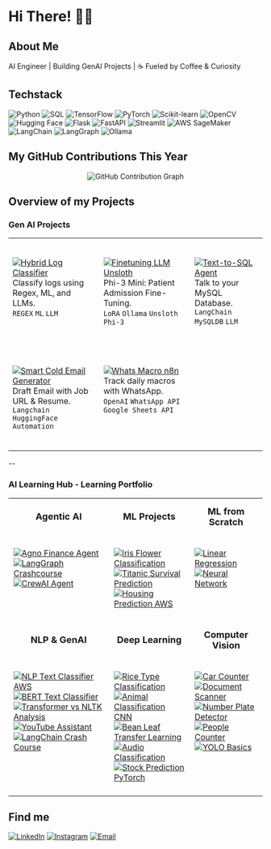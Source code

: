 # Hi There! 👋🏼

## About Me
AI Engineer | Building GenAI Projects | ☕ Fueled by Coffee & Curiosity

## Techstack

![Python](https://img.shields.io/badge/Python-000000?style=for-the-badge\&logo=python\&logoColor=grey)
![SQL](https://img.shields.io/badge/SQL-000000?style=for-the-badge\&logo=postgresql\&logoColor=grey)
![TensorFlow](https://img.shields.io/badge/TensorFlow-000000?style=for-the-badge\&logo=tensorflow\&logoColor=grey)
![PyTorch](https://img.shields.io/badge/PyTorch-000000?style=for-the-badge\&logo=pytorch\&logoColor=grey)
![Scikit-learn](https://img.shields.io/badge/Scikit--learn-000000?style=for-the-badge\&logo=scikit-learn\&logoColor=grey)
![OpenCV](https://img.shields.io/badge/OpenCV-000000?style=for-the-badge\&logo=opencv\&logoColor=grey)
![Hugging Face](https://img.shields.io/badge/Hugging_Face-000000?style=for-the-badge&logo=huggingface&logoColor=grey)
![Flask](https://img.shields.io/badge/Flask-000000?style=for-the-badge&logo=flask&logoColor=grey)
![FastAPI](https://img.shields.io/badge/FastAPI-000000?style=for-the-badge\&logo=fastapi\&logoColor=grey)
![Streamlit](https://img.shields.io/badge/Streamlit-000000?style=for-the-badge\&logo=streamlit\&logoColor=grey)
![AWS SageMaker](https://img.shields.io/badge/AWS_SageMaker-000000?style=for-the-badge\&logo=amazon-aws\&logoColor=grey)
![LangChain](https://img.shields.io/badge/LangChain-000000?style=for-the-badge\&logo=chainlink\&logoColor=grey)
![LangGraph](https://img.shields.io/badge/LangGraph-000000?style=for-the-badge\&logo=graph\&logoColor=grey)
![Ollama](https://img.shields.io/badge/Ollama-000000?style=for-the-badge&logo=ai&logoColor=grey)

## My GitHub Contributions This Year 

<div align="center">
  

![GitHub Contribution Graph](https://ssr-contributions-svg.vercel.app/_/7rohxt?chart=3dbar&gap=0.6&scale=100&flatten=0&animation=wave&animation_duration=1&animation_delay=0.03&animation_amplitude=20&animation_frequency=0.1&animation_wave_center=0_3&format=svg&weeks=40)

</div>

## Overview of my Projects
### Gen AI Projects

<table style="border: none; border-collapse: collapse;">
<tr style="border: none;">
<td style="border: none; vertical-align: top;">

<br>

[![Hybrid Log Classifier](https://img.shields.io/badge/Hybrid_Log_Classifier-000000?style=for-the-badge&logo=github)](https://github.com/7rohxt/hybrid-log-classifier)  
Classify logs using Regex, ML, and LLMs.  
`REGEX` `ML` `LLM`

<br>

</td>
<td style="border: none; vertical-align: top;">

<br>

[![Finetuning LLM Unsloth](https://img.shields.io/badge/Finetune_Ollama_Unsloth-000000?style=for-the-badge&logo=github)](https://github.com/7rohxt/finetune-ollama-unsloth)  
Phi-3 Mini: Patient Admission Fine-Tuning.  
`LoRA` `Ollama` `Unsloth` `Phi-3`

<br>

</td>
<td style="border: none; vertical-align: top;">

<br>

[![Text-to-SQL Agent](https://img.shields.io/badge/Text--to--SQL_Agent-000000?style=for-the-badge&logo=github)](https://github.com/7rohxt/text-to-sql-agent)  
Talk to your MySQL Database.  
`LangChain` `MySQLDB` `LLM` 

<br>

</td>
</tr>
<tr style="border: none;">
<td style="border: none; vertical-align: top;">

<br>

[![Smart Cold Email Generator](https://img.shields.io/badge/Smart_Cold_Email_Generator-000000?style=for-the-badge&logo=github)](https://github.com/7rohxt/smart-cold-email-generator)  
Draft Email with Job URL & Resume.  
`Langchain` `HuggingFace` `Automation`

<br>

</td>
<td style="border: none; vertical-align: top;">

<br>

[![Whats Macro n8n](https://img.shields.io/badge/Whats--Macro--n8n-000000?style=for-the-badge&logo=github)](https://github.com/7rohxt/whats-macro-n8n)  
Track daily macros with WhatsApp.  
`OpenAI` `WhatsApp API` `Google Sheets API`

<br>

</td>
<td style="border: none; vertical-align: top;">

</td>
</tr>
</table>

--

### AI Learning Hub - Learning Portfolio

<table style="border: none; border-collapse: collapse;">
<tr style="border: none;">
<th style="border: none; padding: 15px; font-size: 18px;">Agentic AI</th>
<th style="border: none; padding: 15px; font-size: 18px;">ML Projects</th>
<th style="border: none; padding: 15px; font-size: 18px;">ML from Scratch</th>
</tr>
<tr style="border: none;">
<td style="border: none; padding: 10px; vertical-align: top;">

[![Agno Finance Agent](https://img.shields.io/badge/Agno_Finance_Agent-000000?style=for-the-badge&logo=github)](https://github.com/7rohxt/ai-learning-hub/tree/main/agentic-ai/1-agno-finance-agent) 
[![LangGraph Crashcourse](https://img.shields.io/badge/LangGraph_Crashcourse-000000?style=for-the-badge&logo=github)](https://github.com/7rohxt/ai-learning-hub/tree/main/agentic-ai/2-langgraph-crashcourse)  
[![CrewAI Agent](https://img.shields.io/badge/CrewAI_Agent-000000?style=for-the-badge&logo=github)](https://github.com/7rohxt/ai-learning-hub/tree/main/agentic-ai/3-crewai-agent)

</td>
<td style="border: none; padding: 10px; vertical-align: top;">

[![Iris Flower Classification](https://img.shields.io/badge/Iris_Flower_Classification-000000?style=for-the-badge&logo=github)](https://github.com/7rohxt/ai-learning-hub/tree/main/ml/2-iris-flower-classification)  
[![Titanic Survival Prediction](https://img.shields.io/badge/Titanic_Survival_Prediction-000000?style=for-the-badge&logo=github)](https://github.com/7rohxt/ai-learning-hub/tree/main/ml/3-titanic-survival-prediction)  
[![Housing Prediction AWS](https://img.shields.io/badge/Housing_Prediction_AWS-000000?style=for-the-badge&logo=github)](https://github.com/7rohxt/ai-learning-hub/tree/main/ml/4-housing-pred-aws-deployed)

</td>
<td style="border: none; padding: 10px; vertical-align: top;">

[![Linear Regression](https://img.shields.io/badge/Linear_Regression-000000?style=for-the-badge&logo=github)](https://github.com/7rohxt/ai-learning-hub/blob/main/ml-models-from-scratch/linear-regression.ipynb)  
[![Neural Network](https://img.shields.io/badge/Neural_Network-000000?style=for-the-badge&logo=github)](https://github.com/7rohxt/ai-learning-hub/blob/main/ml-models-from-scratch/neural-network.ipynb)

</td>
</tr>
<tr style="border: none;">
<th style="border: none; padding: 15px; font-size: 18px;">NLP & GenAI</th>
<th style="border: none; padding: 15px; font-size: 18px;">Deep Learning</th>
<th style="border: none; padding: 15px; font-size: 18px;">Computer Vision</th>
</tr>
<tr style="border: none;">
<td style="border: none; padding: 10px; vertical-align: top;">

[![NLP Text Classifier AWS](https://img.shields.io/badge/NLP_Text_Classifier_AWS-000000?style=for-the-badge&logo=github)](https://github.com/7rohxt/ai-learning-hub/tree/main/nlp-genai/1-nlp-text-classifier-aws-deployed)  
[![BERT Text Classifier](https://img.shields.io/badge/BERT_Text_Classifier-000000?style=for-the-badge&logo=github)](https://github.com/7rohxt/ai-learning-hub/tree/main/nlp-genai/2-bert-basic-text-classifier)  
[![Transformer vs NLTK Analysis](https://img.shields.io/badge/Transformer_vs_NLTK_Analysis-000000?style=for-the-badge&logo=github)](https://github.com/7rohxt/ai-learning-hub/tree/main/nlp-genai/3-transformer-vs-nltk-sentiment-analysis)  
[![YouTube Assistant](https://img.shields.io/badge/YouTube_Assistant-000000?style=for-the-badge&logo=github)](https://github.com/7rohxt/ai-learning-hub/tree/main/nlp-genai/4-youtube-assistant)  
[![LangChain Crash Course](https://img.shields.io/badge/LangChain_Crash_Course-000000?style=for-the-badge&logo=github)](https://github.com/7rohxt/ai-learning-hub/tree/main/nlp-genai/langchain-crash-course)

</td>
<td style="border: none; padding: 10px; vertical-align: top;">

[![Rice Type Classification](https://img.shields.io/badge/Rice_Type_Classification-000000?style=for-the-badge&logo=github)](https://github.com/7rohxt/ai-learning-hub/tree/main/dl/1-rice-type-classification)  
[![Animal Classification CNN](https://img.shields.io/badge/Animal_Classification_CNN-000000?style=for-the-badge&logo=github)](https://github.com/7rohxt/ai-learning-hub/tree/main/dl/2-animal-classification-cnn)  
[![Bean Leaf Transfer Learning](https://img.shields.io/badge/Bean_Leaf_Transfer_Learning-000000?style=for-the-badge&logo=github)](https://github.com/7rohxt/ai-learning-hub/tree/main/dl/3-bean-leaf-transfer-learning)  
[![Audio Classification](https://img.shields.io/badge/Audio_Classification-000000?style=for-the-badge&logo=github)](https://github.com/7rohxt/ai-learning-hub/tree/main/dl/4-audio-classification)  
[![Stock Prediction PyTorch](https://img.shields.io/badge/Stock_Prediction_PyTorch-000000?style=for-the-badge&logo=github)](https://github.com/7rohxt/ai-learning-hub/blob/main/dl/stock-prediction-pytorch/stock.ipynb)

</td>
<td style="border: none; padding: 10px; vertical-align: top;">

[![Car Counter](https://img.shields.io/badge/Car_Counter-000000?style=for-the-badge&logo=github)](https://github.com/7rohxt/ai-learning-hub/tree/main/cv/car-counter)  
[![Document Scanner](https://img.shields.io/badge/Document_Scanner-000000?style=for-the-badge&logo=github)](https://github.com/7rohxt/ai-learning-hub/tree/main/cv/document-scanner)  
[![Number Plate Detector](https://img.shields.io/badge/Number_Plate_Detector-000000?style=for-the-badge&logo=github)](https://github.com/7rohxt/ai-learning-hub/tree/main/cv/number-plate-detector)  
[![People Counter](https://img.shields.io/badge/People_Counter-000000?style=for-the-badge&logo=github)](https://github.com/7rohxt/ai-learning-hub/tree/main/cv/people-counter)  
[![YOLO Basics](https://img.shields.io/badge/YOLO_Basics-000000?style=for-the-badge&logo=github)](https://github.com/7rohxt/ai-learning-hub/tree/main/cv/yolo-basics)

</td>
</tr>
</table>

## Find me
[![LinkedIn](https://img.shields.io/badge/LinkedIn-000000?style=for-the-badge&logo=linkedin&logoColor=white)](https://www.linkedin.com/in/rohit-karthick/)
[![Instagram](https://img.shields.io/badge/Instagram-000000?style=for-the-badge&logo=instagram&logoColor=white)](https://www.instagram.com/r0hxt/)
[![Email](https://img.shields.io/badge/Email-000000?style=for-the-badge&logo=gmail&logoColor=white)](https://mail.google.com/mail/?view=cm&to=roh.karthick@gmail.com)


